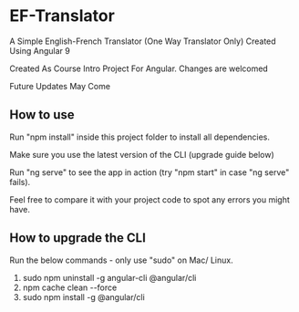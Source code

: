 # EF-Translator
A Simple English-French Translator (One Way Translator Only) Created Using Angular 9

Created As Course Intro Project For Angular. Changes are welcomed

Future Updates May Come

How to use
----------

Run "npm install" inside this project folder to install all dependencies.

Make sure you use the latest version of the CLI (upgrade guide below)

Run "ng serve" to see the app in action (try "npm start" in case "ng serve" fails).

Feel free to compare it with your project code to spot any errors you might have.


How to upgrade the CLI
-----------------------

Run the below commands - only use "sudo" on Mac/ Linux.

1. sudo npm uninstall -g angular-cli @angular/cli
2. npm cache clean --force
3. sudo npm install -g @angular/cli
